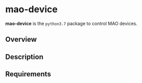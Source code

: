 # mao-device
**mao-device** is the `python3.7` package to control MAO devices.


## Overview


## Description


## Requirements
